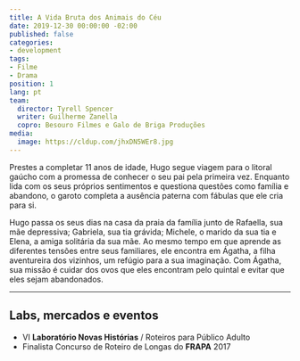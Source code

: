 ```yaml
---
title: A Vida Bruta dos Animais do Céu
date: 2019-12-30 00:00:00 -02:00
published: false
categories:
- development
tags:
- Filme
- Drama
position: 1
lang: pt
team:
  director: Tyrell Spencer
  writer: Guilherme Zanella
  copro: Besouro Filmes e Galo de Briga Produções
media:
  image: https://cldup.com/jhxDN5WEr8.jpg
---
```


Prestes a completar 11 anos de idade, Hugo segue viagem para o litoral gaúcho com a promessa de conhecer o seu pai pela primeira vez. Enquanto lida com os seus próprios sentimentos e questiona questões como família e abandono, o garoto completa a ausência paterna com fábulas que ele cria para si.

Hugo passa os seus dias na casa da praia da família junto de Rafaella, sua mãe depressiva; Gabriela, sua tia grávida; Michele, o marido da sua tia e Elena, a amiga solitária da sua mãe. Ao mesmo tempo em que aprende as diferentes tensões entre seus familiares, ele encontra em Ágatha, a filha aventureira dos vizinhos, um refúgio para a sua imaginação. Com Ágatha, sua missão é cuidar dos ovos que eles encontram pelo quintal e evitar que eles sejam abandonados.

---

## Labs, mercados e eventos
* VI **Laboratório Novas Histórias** / Roteiros para Público Adulto
* Finalista Concurso de Roteiro de Longas do **FRAPA** 2017
